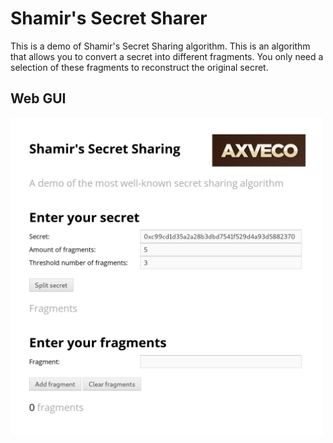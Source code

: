 # Shamir's Secret Sharer
This is a demo of Shamir's Secret Sharing algorithm. This is an algorithm that
allows you to convert a secret into different fragments. You only need a selection of these
fragments to reconstruct the original secret.


## Web GUI

<img src="https://github.com/mvanaltvorst/shamirs-secret-sharing/blob/master/demo.png?raw=true" width=500>
